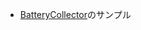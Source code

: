 * <a href="https://www.youtube.com/playlist?list=PLZlv_N0_O1gYup-gvJtMsgJqnEB_dGiM4">BatteryCollector</a>のサンプル
